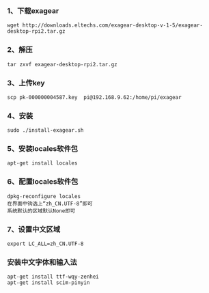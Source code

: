 
### 1、下载exagear
```
wget http://downloads.eltechs.com/exagear-desktop-v-1-5/exagear-desktop-rpi2.tar.gz
```

### 2、解压
```
tar zxvf exagear-desktop-rpi2.tar.gz
```

### 3、上传key
```
scp pk-000000004587.key  pi@192.168.9.62:/home/pi/exagear
```

### 4、安装
```
sudo ./install-exagear.sh
```

### 5、安装locales软件包
```
apt-get install locales
```

### 6、配置locales软件包
```
dpkg-reconfigure locales
在界面中钩选上“zh_CN.UTF-8”即可
系统默认的区域默认None即可
```

### 7、设置中文区域
```
export LC_ALL=zh_CN.UTF-8
```

### 安装中文字体和输入法
```
apt-get install ttf-wqy-zenhei
apt-get install scim-pinyin
```